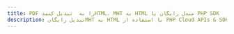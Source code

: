 ---title: PDF را به  تبدیل کنیدHTML، MHT به HTML مبدل رایگان یا PHP SDKdescription: تبدیل رایگانMHT به HTML با استفاده از PHP Cloud APIs & SDK همچنین اسناد PDF را در Cloud ایجاد، ویرایش و رندر کنید.---